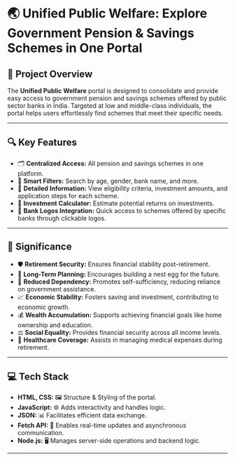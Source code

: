 
# 🌏 **Unified Public Welfare: Explore Government Pension & Savings Schemes in One Portal**

## 🚀 Project Overview  
The **Unified Public Welfare** portal is designed to consolidate and provide easy access to government pension and savings schemes offered by public sector banks in India. Targeted at low and middle-class individuals, the portal helps users effortlessly find schemes that meet their specific needs.

---

## 🔍 Key Features
- 🗂️ **Centralized Access:** All pension and savings schemes in one platform.
- 🎯 **Smart Filters:** Search by age, gender, bank name, and more.
- 📜 **Detailed Information:** View eligibility criteria, investment amounts, and application steps for each scheme.
- 🧮 **Investment Calculator:** Estimate potential returns on investments.
- 🏦 **Bank Logos Integration:** Quick access to schemes offered by specific banks through clickable logos.

---

## 🎯 Significance  
- 🛡️ **Retirement Security:** Ensures financial stability post-retirement.
- 📅 **Long-Term Planning:** Encourages building a nest egg for the future.
- 💪 **Reduced Dependency:** Promotes self-sufficiency, reducing reliance on government assistance.
- 📈 **Economic Stability:** Fosters saving and investment, contributing to economic growth.
- 💰 **Wealth Accumulation:** Supports achieving financial goals like home ownership and education.
- ⚖️ **Social Equality:** Provides financial security across all income levels.
- 🏥 **Healthcare Coverage:** Assists in managing medical expenses during retirement.

---

## 💻 Tech Stack
- **HTML, CSS:** 🖼️ Structure & Styling of the portal.
- **JavaScript:** ⚙️ Adds interactivity and handles logic.
- **JSON:** 📊 Facilitates efficient data exchange.
- **Fetch API:** 🔄 Enables real-time updates and asynchronous communication.
- **Node.js:** 🖥️ Manages server-side operations and backend logic.

---
